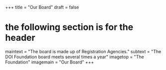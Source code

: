 +++
title = "Our Board"
draft = false
# the following section is for the header
maintext = "The board is made up of Registration Agencies."
subtext = "The DOI Foundation board meets several times a year"
imagetop = "The Foundation"
imagemain = "Our Board"
+++

